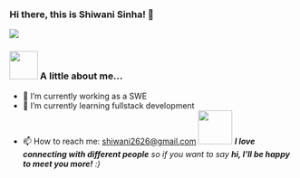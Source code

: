 ### Hi there, this is Shiwani Sinha! 👋
![](https://komarev.com/ghpvc/?username=shiwani2626sinha&color=ff69b4)

 ### <img src="https://media.giphy.com/media/VgCDAzcKvsR6OM0uWg/giphy.gif" width="50"> A little about me...  

- 🔭 I’m currently working as a SWE
- 🌱 I’m currently learning fullstack development
- 📫 How to reach me: shiwani2626@gmail.com
<img src="https://media.giphy.com/media/LnQjpWaON8nhr21vNW/giphy.gif" width="60"> <em><b>I love connecting with different people</b> so if you want to say <b>hi, I'll be happy to meet you more!</b> :)</em>

